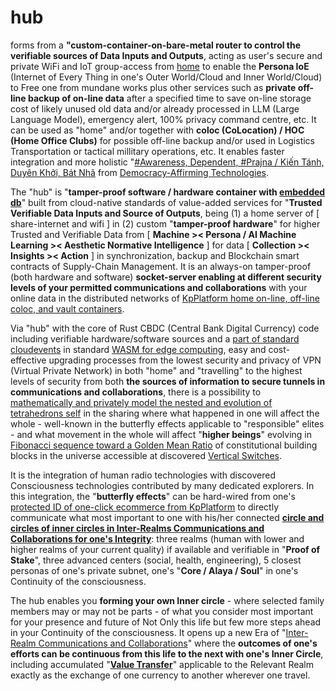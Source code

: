 # hub

forms from a <b>"custom-container-on-bare-metal router to control the verifiable sources of Data Inputs and Outputs</b>, acting as user's secure and private WiFi and IoT group-access from <a href="https://github.com/khaiphong/home/" target="_blank">home</a> to enable the <b>Persona IoE</b> (Internet of Every Thing in one's Outer World/Cloud and Inner World/Cloud) to Free one from mundane works plus other services such as <b>private off-line backup of on-line data</b> after a specified time to save on-line storage cost of likely unused old data and/or already processed in LLM (Large Language Model), emergency alert, 100% privacy command centre, etc. It can be used as "home" and/or together with <b>coloc (CoLocation) / HOC (Home Office Clubs)</b> for possible off-line backup and/or used in Logistics Transportation or tactical millitary operations, etc. It enables faster integration and more holistic "<a href="https://blog.khaiphong.io/2023/09/awareness.html#Section_1" target="_blank">#Awareness, Dependent, #Prajna / Kiến Tánh, Duyên Khởi, Bát Nhã</a> from <a href="https://www.youtube.com/watch?v=YVV09S5MDeQ" target="_blank">Democracy-Affirming Technologies</a>. 

The "hub" is "<b>tamper-proof software / hardware container with <a href="https://github.com/khaiphong/db/" target="_blank">embedded db</a></b>" built from cloud-native standards of value-added services for "<b>Trusted Verifiable Data Inputs and Source of Outputs</b>, being (1) a home server of [ share-internet and wifi ] in (2) custom "<b>tamper-proof hardware</b>" for higher Trusted and Verifiable Data from [ <b>Machine &gt;&lt; Persona / AI Machine Learning &gt;&lt; Aesthetic Normative Intelligence</b> ] for data [ <b>Collection &gt;&lt; Insights  &gt;&lt; Action</b> ] in synchronization, backup and Blockchain smart contracts of Supply-Chain Management. It is an always-on tamper-proof (both hardware and software) <b>socket-server enabling at different security levels of your permitted communications and collaborations</b> with your online data in the distributed networks of <a href="https://github.com/khaiphong/KpPlatform/" target="_blank">KpPlatform home on-line, off-line coloc, and vault containers</a>. 

Via "hub" with the core of Rust CBDC (Central Bank Digital Currency) code including verifiable hardware/software sources and a <a href="https://cloudevents.io/" target="_blank">part of standard cloudevents</a> in standard <a href="https://dzone.com/articles/rust-wasm-and-edge-next-level-performance?edition=984203" target="_blank">WASM for edge computing</a>, easy and cost-effective upgrading processes from the lowest security and privacy of VPN (Virtual Private Network) in both "home" and "travelling" to the highest levels of security from both <b>the sources of information to secure tunnels in communications and collaborations</b>, there is a possibility to <a href="https://www.youtube.com/watch?v=w0ztlIAYTCU" target="_blank">mathematically and privately model the nested and evolution of tetrahedrons self</a> in the sharing where what happened in one will affect the whole - well-known in the butterfly effects applicable to "responsible" elites - and what movement in the whole will affect "<b>higher beings</b>" evolving in <a href="https://blog.khaiphong.io/2023/09/a-light-out-of-darkness.html#Section_2.1" target="_blank">Fibonacci sequence toward a Golden Mean Ratio</a> of constitutional building blocks in the universe accessible at discovered <a href="https://blog.khaiphong.io/2023/09/a-light-out-of-darkness.html#Section_2" target="_blank">Vertical Switches</a>.

It is the integration of human radio technologies with discovered Consciousness technologies contributed by many dedicated explorers. In this integration, the "<b>butterfly effects</b>" can be hard-wired from one's <a href="https://github.com/khaiphong/KpPlatform/" target="_blank">protected ID of one-click ecommerce from KpPlatform</a> to directly communicate what most important to one with his/her connected <b><a href="https://blog.khaiphong.io/2023/09/list-of-figures-and-tables.html#Figure_11" target="_blank">circle and circles of inner circles in Inter-Realms Communications and Collaborations for one's Integrity</a></b>: three realms (human with lower and higher realms of your current quality) if available and verifiable in "<b>Proof of Stake</b>", three advanced centers (social, health, engineering), 5 closest personas of one's private subnet, one's "<b>Core / Alaya / Soul</b>" in one's Continuity of the consciousness.

The hub enables you <b>forming your own Inner circle</b> - where selected family members may or may not be parts - of what you consider most important for your presence and future of Not Only this life but few more steps ahead in your Continuity of the consciousness. It opens up a new Era of "<a href="https://www.youtube.com/watch?v=P76R8BQ4aL8" target="_blank">Inter-Realm Communications and Collaborations</a>" where the <b>outcomes of one's efforts can be continuous from this life to the next with one's Inner Circle</b>, including accumulated "<b><u>Value Transfer</u></b>" applicable to the Relevant Realm exactly as the exchange of one currency to another wherever one travel.

